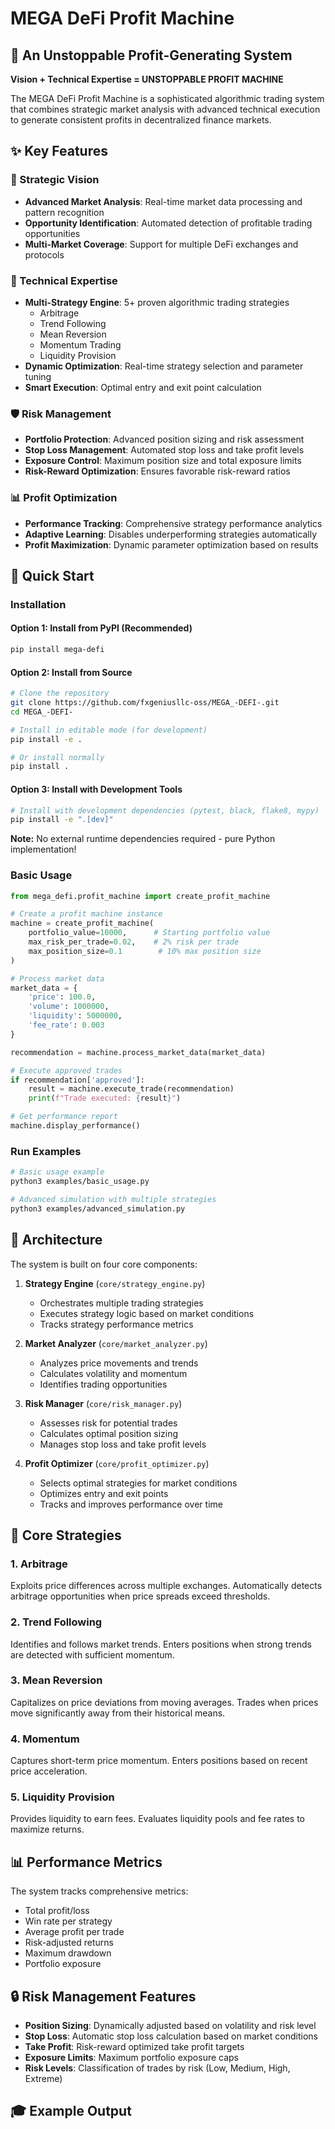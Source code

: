 # MEGA DeFi Profit Machine

## 🚀 An Unstoppable Profit-Generating System

**Vision + Technical Expertise = UNSTOPPABLE PROFIT MACHINE**

The MEGA DeFi Profit Machine is a sophisticated algorithmic trading system that combines strategic market analysis with advanced technical execution to generate consistent profits in decentralized finance markets.

## ✨ Key Features

### 🎯 Strategic Vision
- **Advanced Market Analysis**: Real-time market data processing and pattern recognition
- **Opportunity Identification**: Automated detection of profitable trading opportunities
- **Multi-Market Coverage**: Support for multiple DeFi exchanges and protocols

### 🔧 Technical Expertise
- **Multi-Strategy Engine**: 5+ proven algorithmic trading strategies
  - Arbitrage
  - Trend Following
  - Mean Reversion
  - Momentum Trading
  - Liquidity Provision
- **Dynamic Optimization**: Real-time strategy selection and parameter tuning
- **Smart Execution**: Optimal entry and exit point calculation

### 🛡️ Risk Management
- **Portfolio Protection**: Advanced position sizing and risk assessment
- **Stop Loss Management**: Automated stop loss and take profit levels
- **Exposure Control**: Maximum position size and total exposure limits
- **Risk-Reward Optimization**: Ensures favorable risk-reward ratios

### 📊 Profit Optimization
- **Performance Tracking**: Comprehensive strategy performance analytics
- **Adaptive Learning**: Disables underperforming strategies automatically
- **Profit Maximization**: Dynamic parameter optimization based on results

## 🚀 Quick Start

### Installation

#### Option 1: Install from PyPI (Recommended)
```bash
pip install mega-defi
```

#### Option 2: Install from Source
```bash
# Clone the repository
git clone https://github.com/fxgeniusllc-oss/MEGA_-DEFI-.git
cd MEGA_-DEFI-

# Install in editable mode (for development)
pip install -e .

# Or install normally
pip install .
```

#### Option 3: Install with Development Tools
```bash
# Install with development dependencies (pytest, black, flake8, mypy)
pip install -e ".[dev]"
```

**Note:** No external runtime dependencies required - pure Python implementation!

### Basic Usage

```python
from mega_defi.profit_machine import create_profit_machine

# Create a profit machine instance
machine = create_profit_machine(
    portfolio_value=10000,      # Starting portfolio value
    max_risk_per_trade=0.02,    # 2% risk per trade
    max_position_size=0.1        # 10% max position size
)

# Process market data
market_data = {
    'price': 100.0,
    'volume': 1000000,
    'liquidity': 5000000,
    'fee_rate': 0.003
}

recommendation = machine.process_market_data(market_data)

# Execute approved trades
if recommendation['approved']:
    result = machine.execute_trade(recommendation)
    print(f"Trade executed: {result}")

# Get performance report
machine.display_performance()
```

### Run Examples

```bash
# Basic usage example
python3 examples/basic_usage.py

# Advanced simulation with multiple strategies
python3 examples/advanced_simulation.py
```

## 📖 Architecture

The system is built on four core components:

1. **Strategy Engine** (`core/strategy_engine.py`)
   - Orchestrates multiple trading strategies
   - Executes strategy logic based on market conditions
   - Tracks strategy performance metrics

2. **Market Analyzer** (`core/market_analyzer.py`)
   - Analyzes price movements and trends
   - Calculates volatility and momentum
   - Identifies trading opportunities

3. **Risk Manager** (`core/risk_manager.py`)
   - Assesses risk for potential trades
   - Calculates optimal position sizing
   - Manages stop loss and take profit levels

4. **Profit Optimizer** (`core/profit_optimizer.py`)
   - Selects optimal strategies for market conditions
   - Optimizes entry and exit points
   - Tracks and improves performance over time

## 🎯 Core Strategies

### 1. Arbitrage
Exploits price differences across multiple exchanges. Automatically detects arbitrage opportunities when price spreads exceed thresholds.

### 2. Trend Following
Identifies and follows market trends. Enters positions when strong trends are detected with sufficient momentum.

### 3. Mean Reversion
Capitalizes on price deviations from moving averages. Trades when prices move significantly away from their historical means.

### 4. Momentum
Captures short-term price momentum. Enters positions based on recent price acceleration.

### 5. Liquidity Provision
Provides liquidity to earn fees. Evaluates liquidity pools and fee rates to maximize returns.

## 📊 Performance Metrics

The system tracks comprehensive metrics:
- Total profit/loss
- Win rate per strategy
- Average profit per trade
- Risk-adjusted returns
- Maximum drawdown
- Portfolio exposure

## 🔒 Risk Management Features

- **Position Sizing**: Dynamically adjusted based on volatility and risk level
- **Stop Loss**: Automatic stop loss calculation based on market conditions
- **Take Profit**: Risk-reward optimized take profit targets
- **Exposure Limits**: Maximum portfolio exposure caps
- **Risk Levels**: Classification of trades by risk (Low, Medium, High, Extreme)

## 🎓 Example Output

```
